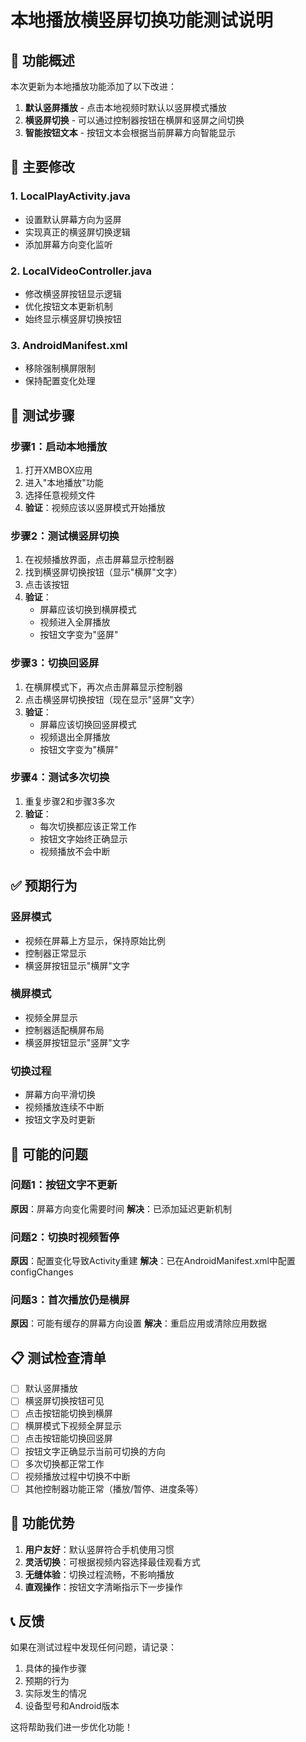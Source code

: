 # 本地播放横竖屏切换功能测试说明

## 🎯 功能概述

本次更新为本地播放功能添加了以下改进：

1. **默认竖屏播放** - 点击本地视频时默认以竖屏模式播放
2. **横竖屏切换** - 可以通过控制器按钮在横屏和竖屏之间切换
3. **智能按钮文本** - 按钮文本会根据当前屏幕方向智能显示

## 🔧 主要修改

### 1. LocalPlayActivity.java
- 设置默认屏幕方向为竖屏
- 实现真正的横竖屏切换逻辑
- 添加屏幕方向变化监听

### 2. LocalVideoController.java
- 修改横竖屏按钮显示逻辑
- 优化按钮文本更新机制
- 始终显示横竖屏切换按钮

### 3. AndroidManifest.xml
- 移除强制横屏限制
- 保持配置变化处理

## 📱 测试步骤

### 步骤1：启动本地播放
1. 打开XMBOX应用
2. 进入"本地播放"功能
3. 选择任意视频文件
4. **验证**：视频应该以竖屏模式开始播放

### 步骤2：测试横竖屏切换
1. 在视频播放界面，点击屏幕显示控制器
2. 找到横竖屏切换按钮（显示"横屏"文字）
3. 点击该按钮
4. **验证**：
   - 屏幕应该切换到横屏模式
   - 视频进入全屏播放
   - 按钮文字变为"竖屏"

### 步骤3：切换回竖屏
1. 在横屏模式下，再次点击屏幕显示控制器
2. 点击横竖屏切换按钮（现在显示"竖屏"文字）
3. **验证**：
   - 屏幕应该切换回竖屏模式
   - 视频退出全屏播放
   - 按钮文字变为"横屏"

### 步骤4：测试多次切换
1. 重复步骤2和步骤3多次
2. **验证**：
   - 每次切换都应该正常工作
   - 按钮文字始终正确显示
   - 视频播放不会中断

## ✅ 预期行为

### 竖屏模式
- 视频在屏幕上方显示，保持原始比例
- 控制器正常显示
- 横竖屏按钮显示"横屏"文字

### 横屏模式
- 视频全屏显示
- 控制器适配横屏布局
- 横竖屏按钮显示"竖屏"文字

### 切换过程
- 屏幕方向平滑切换
- 视频播放连续不中断
- 按钮文字及时更新

## 🐛 可能的问题

### 问题1：按钮文字不更新
**原因**：屏幕方向变化需要时间
**解决**：已添加延迟更新机制

### 问题2：切换时视频暂停
**原因**：配置变化导致Activity重建
**解决**：已在AndroidManifest.xml中配置configChanges

### 问题3：首次播放仍是横屏
**原因**：可能有缓存的屏幕方向设置
**解决**：重启应用或清除应用数据

## 📋 测试检查清单

- [ ] 默认竖屏播放
- [ ] 横竖屏切换按钮可见
- [ ] 点击按钮能切换到横屏
- [ ] 横屏模式下视频全屏显示
- [ ] 点击按钮能切换回竖屏
- [ ] 按钮文字正确显示当前可切换的方向
- [ ] 多次切换都正常工作
- [ ] 视频播放过程中切换不中断
- [ ] 其他控制器功能正常（播放/暂停、进度条等）

## 🎉 功能优势

1. **用户友好**：默认竖屏符合手机使用习惯
2. **灵活切换**：可根据视频内容选择最佳观看方式
3. **无缝体验**：切换过程流畅，不影响播放
4. **直观操作**：按钮文字清晰指示下一步操作

## 📞 反馈

如果在测试过程中发现任何问题，请记录：
1. 具体的操作步骤
2. 预期的行为
3. 实际发生的情况
4. 设备型号和Android版本

这将帮助我们进一步优化功能！
